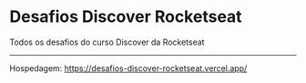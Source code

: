 # Desafios Discover Rocketseat
Todos os desafios do curso Discover da Rocketseat

-----------------------------------------------
Hospedagem:
https://desafios-discover-rocketseat.vercel.app/
